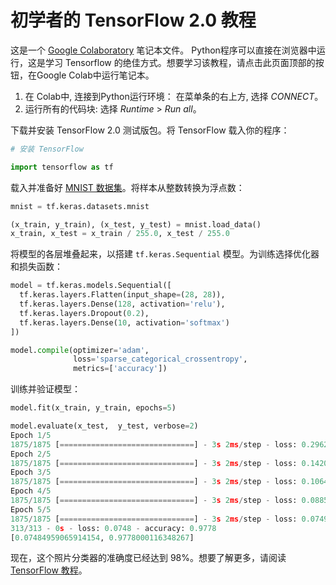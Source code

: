 # 初学者的 TensorFlow 2.0 教程

这是一个 [Google Colaboratory](https://colab.research.google.com/notebooks/welcome.ipynb) 笔记本文件。 Python程序可以直接在浏览器中运行，这是学习 Tensorflow 的绝佳方式。想要学习该教程，请点击此页面顶部的按钮，在Google Colab中运行笔记本。

1. 在 Colab中, 连接到Python运行环境： 在菜单条的右上方, 选择 *CONNECT*。
2. 运行所有的代码块: 选择 *Runtime* > *Run all*。

下载并安装 TensorFlow 2.0 测试版包。将 TensorFlow 载入你的程序：

```python
# 安装 TensorFlow

import tensorflow as tf
```

载入并准备好 [MNIST 数据集](http://yann.lecun.com/exdb/mnist/)。将样本从整数转换为浮点数：

```python
mnist = tf.keras.datasets.mnist

(x_train, y_train), (x_test, y_test) = mnist.load_data()
x_train, x_test = x_train / 255.0, x_test / 255.0
```

将模型的各层堆叠起来，以搭建 `tf.keras.Sequential` 模型。为训练选择优化器和损失函数：

```python
model = tf.keras.models.Sequential([
  tf.keras.layers.Flatten(input_shape=(28, 28)),
  tf.keras.layers.Dense(128, activation='relu'),
  tf.keras.layers.Dropout(0.2),
  tf.keras.layers.Dense(10, activation='softmax')
])

model.compile(optimizer='adam',
              loss='sparse_categorical_crossentropy',
              metrics=['accuracy'])
```

训练并验证模型：

```python
model.fit(x_train, y_train, epochs=5)

model.evaluate(x_test,  y_test, verbose=2)
Epoch 1/5
1875/1875 [==============================] - 3s 2ms/step - loss: 0.2962 - accuracy: 0.9155
Epoch 2/5
1875/1875 [==============================] - 3s 2ms/step - loss: 0.1420 - accuracy: 0.9581
Epoch 3/5
1875/1875 [==============================] - 3s 2ms/step - loss: 0.1064 - accuracy: 0.9672
Epoch 4/5
1875/1875 [==============================] - 3s 2ms/step - loss: 0.0885 - accuracy: 0.9730
Epoch 5/5
1875/1875 [==============================] - 3s 2ms/step - loss: 0.0749 - accuracy: 0.9765
313/313 - 0s - loss: 0.0748 - accuracy: 0.9778
[0.07484959065914154, 0.9778000116348267]
```

现在，这个照片分类器的准确度已经达到 98%。想要了解更多，请阅读 [TensorFlow 教程](https://tensorflow.google.cn/tutorials/)。

